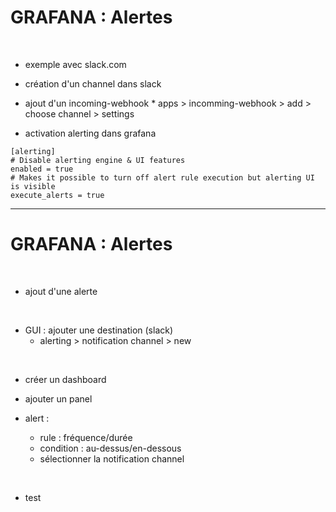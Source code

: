 

# GRAFANA : Alertes



<br>


* exemple avec slack.com

* création d'un channel dans slack

* ajout d'un incoming-webhook
		* apps > incomming-webhook > add > choose channel > settings

* activation alerting dans grafana
		
```
[alerting]
# Disable alerting engine & UI features
enabled = true
# Makes it possible to turn off alert rule execution but alerting UI is visible
execute_alerts = true
```

-----------------------------------------------------------------

# GRAFANA : Alertes

<br>


* ajout d'une alerte

<br>


* GUI : ajouter une destination (slack)
	* alerting > notification channel > new

<br>


* créer un dashboard

* ajouter un panel

* alert : 
	* rule : fréquence/durée
	* condition : au-dessus/en-dessous
	* sélectionner la notification channel

<br>


* test
